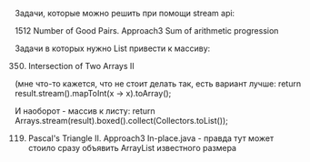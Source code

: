 Задачи, которые можно решить при помощи stream api:

1512 Number of Good Pairs. Approach3 Sum of arithmetic progression

Задачи в которых нужно List привести к массиву:

350. Intersection of Two Arrays II

(мне что-то кажется, что не стоит делать так, есть вариант лучше:         return result.stream().mapToInt(x -> x).toArray();

И наоборот - массив к листу: return Arrays.stream(result).boxed().collect(Collectors.toList());

119. Pascal's Triangle II. Approach3 In-place.java - правда тут может стоило сразу объявить ArrayList известного размера